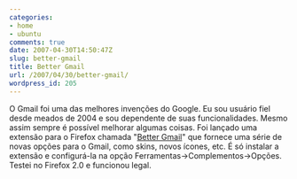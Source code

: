 ```yaml
---
categories:
- home
- ubuntu
comments: true
date: 2007-04-30T14:50:47Z
slug: better-gmail
title: Better Gmail
url: /2007/04/30/better-gmail/
wordpress_id: 205
---
```


O Gmail foi uma das melhores invenções do Google. Eu sou usuário fiel desde meados de 2004 e sou dependente de suas funcionalidades. Mesmo assim sempre é possível melhorar algumas coisas. Foi lançado uma extensão para o Firefox chamada "[Better Gmail](http://lifehacker.com/software/gmail/lifehacker-code-better-gmail-firefox-extension-251923.php)" que fornece uma série de novas opções para o Gmail, como skins, novos ícones, etc. É só instalar a extensão e configurá-la na opção Ferramentas->Complementos->Opções. Testei no Firefox 2.0 e funcionou legal.
